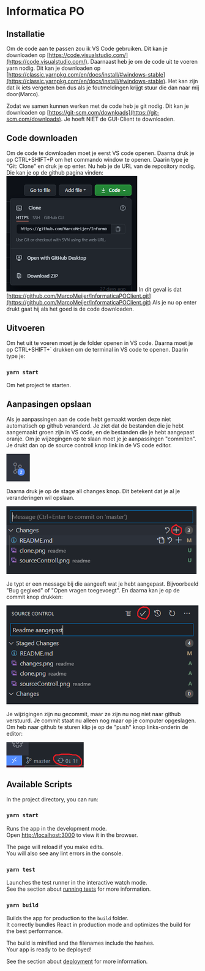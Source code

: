 
# Informatica PO


## Installatie

Om de code aan te passen zou ik VS Code gebruiken.
Dit kan je downloaden op [https://code.visualstudio.com/](https://code.visualstudio.com/).
Daarnaast heb je om de code uit te voeren yarn nodig.
Dit kan je downloaden op [https://classic.yarnpkg.com/en/docs/install/#windows-stable](https://classic.yarnpkg.com/en/docs/install/#windows-stable).
Het kan zijn dat ik iets vergeten ben dus als je foutmeldingen krijgt stuur die dan naar mij door(Marco).

Zodat we samen kunnen werken met de code heb je git nodig.
Dit kan je downloaden op [https://git-scm.com/downloads](https://git-scm.com/downloads).
Je hoeft NIET de GUI-Client te downloaden.

## Code downloaden

Om de code te downloaden moet je eerst VS code openen.
Daarna druk je op CTRL+SHIFT+P om het commando window te openen.
Daarin type je "Git: Clone" en druk je op enter.
Nu heb je de URL van de repository nodig.
Die kan je op de github pagina vinden:
![alt text](readme/clone.png)
In dit geval is dat [https://github.com/MarcoMeijer/InformaticaPOClient.git](https://github.com/MarcoMeijer/InformaticaPOClient.git)
Als je nu op enter drukt gaat hij als het goed is de code downloaden.

## Uitvoeren

Om het uit te voeren moet je de folder openen in VS code.
Daarna moet je op CTRL+SHIFT+` drukken om de terminal in VS code te openen.
Daarin type je:

### `yarn start`

Om het project te starten.

## Aanpasingen opslaan

Als je aanpassingen aan de code hebt gemaakt worden deze niet automatisch op github veranderd.
Je ziet dat de bestanden die je hebt aangemaakt groen zijn in VS code, en de bestanden die je hebt aangepast oranje.
Om je wijzegingen op te slaan moet je je aanpassingen "commiten".
Je drukt dan op de source controll knop link in de VS code editor.

![alt text](readme/sourceControll.png)

Daarna druk je op de stage all changes knop.
Dit betekent dat je al je veranderingen wil opslaan.

![alt text](readme/changes.png)

Je typt er een message bij die aangeeft wat je hebt aangepast.
Bijvoorbeeld "Bug gegixed" of "Open vragen toegevoegt".
En daarna kan je op de commit knop drukken:

![alt text](readme/commit.png)

Je wijzigingen zijn nu gecommit, maar ze zijn nu nog niet naar github verstuurd.
Je commit staat nu alleen nog maar op je computer opgeslagen.
Om heb naar github te sturen klip je op de "push" knop links-onderin de editor:

![alt text](readme/push.png)

## Available Scripts

In the project directory, you can run:

### `yarn start`

Runs the app in the development mode.\
Open [http://localhost:3000](http://localhost:3000) to view it in the browser.

The page will reload if you make edits.\
You will also see any lint errors in the console.

### `yarn test`

Launches the test runner in the interactive watch mode.\
See the section about [running tests](https://facebook.github.io/create-react-app/docs/running-tests) for more information.

### `yarn build`

Builds the app for production to the `build` folder.\
It correctly bundles React in production mode and optimizes the build for the best performance.

The build is minified and the filenames include the hashes.\
Your app is ready to be deployed!

See the section about [deployment](https://facebook.github.io/create-react-app/docs/deployment) for more information.
